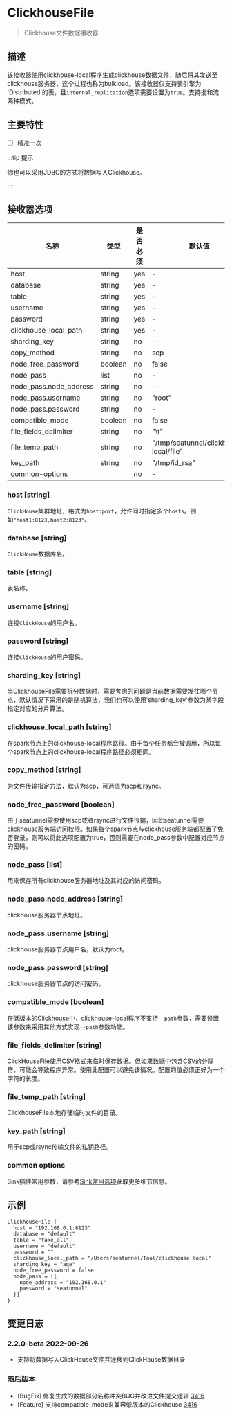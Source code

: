 # ClickhouseFile

> Clickhouse文件数据接收器

## 描述

该接收器使用clickhouse-local程序生成clickhouse数据文件，随后将其发送至clickhouse服务器，这个过程也称为bulkload。该接收器仅支持表引擎为 'Distributed'的表，且`internal_replication`选项需要设置为`true`。支持批和流两种模式。

## 主要特性

- [ ] [精准一次](../../concept/connector-v2-features.md)

:::tip 提示

你也可以采用JDBC的方式将数据写入Clickhouse。

:::

## 接收器选项

| 名称                     |   类型    | 是否必须 |                  默认值                   |
|------------------------|---------|------|----------------------------------------|
| host                   | string  | yes  | -                                      |
| database               | string  | yes  | -                                      |
| table                  | string  | yes  | -                                      |
| username               | string  | yes  | -                                      |
| password               | string  | yes  | -                                      |
| clickhouse_local_path  | string  | yes  | -                                      |
| sharding_key           | string  | no   | -                                      |
| copy_method            | string  | no   | scp                                    |
| node_free_password     | boolean | no   | false                                  |
| node_pass              | list    | no   | -                                      |
| node_pass.node_address | string  | no   | -                                      |
| node_pass.username     | string  | no   | "root"                                 |
| node_pass.password     | string  | no   | -                                      |
| compatible_mode        | boolean | no   | false                                  |
| file_fields_delimiter  | string  | no   | "\t"                                   |
| file_temp_path         | string  | no   | "/tmp/seatunnel/clickhouse-local/file" |
| key_path               | string  | no   | "/tmp/id_rsa"                          |
| common-options         |         | no   | -                                      |

### host [string]

`ClickHouse`集群地址，格式为`host:port`，允许同时指定多个`hosts`。例如`"host1:8123,host2:8123"`。

### database [string]

`ClickHouse`数据库名。

### table [string]

表名称。

### username [string]

连接`ClickHouse`的用户名。

### password [string]

连接`ClickHouse`的用户密码。

### sharding_key [string]

当ClickhouseFile需要拆分数据时，需要考虑的问题是当前数据需要发往哪个节点，默认情况下采用的是随机算法，我们也可以使用'sharding_key'参数为某字段指定对应的分片算法。

### clickhouse_local_path [string]

在spark节点上的clickhouse-local程序路径。由于每个任务都会被调用，所以每个spark节点上的clickhouse-local程序路径必须相同。

### copy_method [string]

为文件传输指定方法，默认为scp，可选值为scp和rsync。

### node_free_password [boolean]

由于seatunnel需要使用scp或者rsync进行文件传输，因此seatunnel需要clickhouse服务端访问权限。如果每个spark节点与clickhouse服务端都配置了免密登录，则可以将此选项配置为true，否则需要在node_pass参数中配置对应节点的密码。

### node_pass [list]

用来保存所有clickhouse服务器地址及其对应的访问密码。

### node_pass.node_address [string]

clickhouse服务器节点地址。

### node_pass.username [string]

clickhouse服务器节点用户名，默认为root。

### node_pass.password [string]

clickhouse服务器节点的访问密码。

### compatible_mode [boolean]

在低版本的Clickhouse中，clickhouse-local程序不支持`--path`参数，需要设置该参数来采用其他方式实现`--path`参数功能。

### file_fields_delimiter [string]

ClickHouseFile使用CSV格式来临时保存数据。但如果数据中包含CSV的分隔符，可能会导致程序异常。使用此配置可以避免该情况。配置的值必须正好为一个字符的长度。

### file_temp_path [string]

ClickhouseFile本地存储临时文件的目录。

### key_path [string]

用于scp或rsync传输文件的私钥路径。

### common options

Sink插件常用参数，请参考[Sink常用选项](../sink-common-options.md)获取更多细节信息。

## 示例

```hocon
ClickhouseFile {
  host = "192.168.0.1:8123"
  database = "default"
  table = "fake_all"
  username = "default"
  password = ""
  clickhouse_local_path = "/Users/seatunnel/Tool/clickhouse local"
  sharding_key = "age"
  node_free_password = false
  node_pass = [{
    node_address = "192.168.0.1"
    password = "seatunnel"
  }]
}
```

## 变更日志

### 2.2.0-beta 2022-09-26

- 支持将数据写入ClickHouse文件并迁移到ClickHouse数据目录

### 随后版本

- [BugFix] 修复生成的数据部分名称冲突BUG并改进文件提交逻辑  [3416](https://github.com/apache/seatunnel/pull/3416)
- [Feature] 支持compatible_mode来兼容低版本的Clickhouse  [3416](https://github.com/apache/seatunnel/pull/3416)


